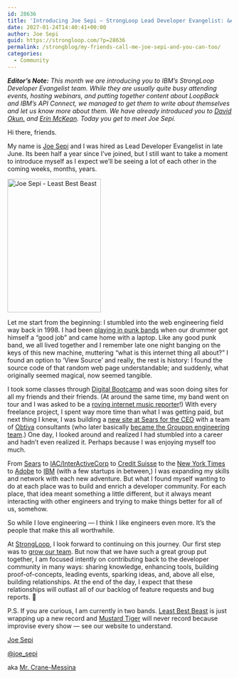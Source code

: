 ```yaml
---
id: 28636
title: 'Introducing Joe Sepi – StrongLoop Lead Developer Evangelist: &#8220;My Friends Call Me Joe Sepi and You Can Too&#8221;'
date: 2027-01-24T14:40:41+00:00
author: Joe Sepi
guid: https://strongloop.com/?p=28636
permalink: /strongblog/my-friends-call-me-joe-sepi-and-you-can-too/
categories:
  - Community
---
```

_**Editor’s Note:** This month we are introducing you to IBM’s StrongLoop Developer Evangelist team. While they are usually quite busy attending events, hosting webinars, and putting together content about LoopBack and IBM’s API Connect, we managed to get them to write about themselves and let us know more about them. We have already introduced you to [David Okun.](https://strongloop.com/strongblog/introducing-david-okun-strongloop-developer-evangelist/) and [Erin McKean](https://strongloop.com/strongblog/introducing-erin-mckean-strongloop-lead-developer-evangelist/). Today you get to meet Joe Sepi._

Hi there, friends.

My name is [Joe Sepi](http://JoeSepi.com) and I was hired as Lead Developer Evangelist in late June. Its been half a year since I’ve joined, but I still want to take a moment to introduce myself as I expect we&#8217;ll be seeing a lot of each other in the coming weeks, months, years.<!--more-->

[<img class="size-medium wp-image-28649 alignright" src="{{site.url}}/blog-assets/2017/01/sepi-rock-210x300.jpg" alt="Joe Sepi - Least Best Beast" width="210" height="300"  />]({{site.url}}/blog-assets/2017/01/sepi-rock.jpg)

Let me start from the beginning: I stumbled into the web engineering field way back in 1998. I had been [playing in punk bands](https://open.spotify.com/artist/2Q8631j9ITeWJnGzAJMjsN) when our drummer got himself a “good job” and came home with a laptop. Like any good punk band, we all lived together and I remember late one night banging on the keys of this new machine, muttering “what is this internet thing all about?” I found an option to ‘View Source’ and really, the rest is history: I found the source code of that random web page understandable; and suddenly, what originally seemed magical, now seemed tangible.

I took some classes through [Digital Bootcamp](http://digitalbootcamp.com/) and was soon doing sites for all my friends and their friends. (At around the same time, my band went on tour and I was asked to be a [roving internet music reporter](http://web.archive.org/web/20010702051800/http://www.hardroad.com/OnTheRoad/index.cfm?action=journalistinfo&journalistID=3)!) With every freelance project, I spent way more time than what I was getting paid, but next thing I knew, I was building a [new site at Sears for the CEO](http://web.archive.org/web/20131206101641/http://www.managemylife.com/) with a team of [Obtiva](https://www.crunchbase.com/organization/obtiva#/entity) consultants (who later basically [became the Groupon engineering team](https://techcrunch.com/2011/08/04/groupon-acquires-software-devlopment-startup-obtiva/).) One day, I looked around and realized I had stumbled into a career and hadn’t even realized it. Perhaps because I was enjoying myself too much.

From [Sears](http://www.sears.com/) to [IAC/InterActiveCorp](http://iac.com/brands) to [Credit Suisse](https://plus.credit-suisse.com) to the [New York Times](https://open.blogs.nytimes.com/2013/05/29/promises-promises/) to [Adobe](https://www.myportfolio.com/) to [IBM](http://ibm.com) (with a few startups in between,) I was expanding my skills and network with each new adventure. But what I found myself wanting to do at each place was to build and enrich a developer community. For each place, that idea meant something a little different, but it always meant interacting with other engineers and trying to make things better for all of us, somehow.

So while I love engineering &#8212; I think I like engineers even more. It&#8217;s the people that make this all worthwhile.

At [StrongLoop](http://strongloop.com), I look forward to continuing on this journey. Our first step was to [grow our team](https://twitter.com/joe_sepi/status/756179438665162752). But now that we have such a great group put together, I am focused intently on contributing back to the developer community in many ways: sharing knowledge, enhancing tools, building proof-of-concepts, leading events, sparking ideas, and, above all else, building relationships. At the end of the day, I expect that these relationships will outlast all of our backlog of feature requests and bug reports. 🙂

P.S. If you are curious, I am currently in two bands. [Least Best Beast](http://LeastBestBeast.com) is just wrapping up a new record and [Mustard Tiger](http://MustardTiger.Rocks) will never record because improvise every show &#8212; see our website to understand.

[Joe Sepi](http://joesepi.com)
  
[@joe_sepi](https://twitter.com/joe_sepi)
  
aka [Mr. Crane-Messina](http://crane-messina.com/)
